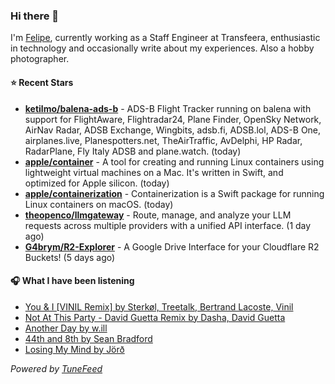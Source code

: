 ### Hi there 👋

I'm [Felipe](https://felipevm.com), currently working as a Staff Engineer at Transfeera, enthusiastic in technology and occasionally write about my experiences. Also a hobby photographer.

#### ⭐ Recent Stars
- **[ketilmo/balena-ads-b](https://github.com/ketilmo/balena-ads-b)** - ADS-B Flight Tracker running on balena with support for FlightAware, Flightradar24, Plane Finder, OpenSky Network, AirNav Radar, ADSB Exchange, Wingbits, adsb.fi, ADSB.lol, ADS-B One, airplanes.live, Planespotters.net, TheAirTraffic, AvDelphi, HP Radar, RadarPlane, Fly Italy ADSB and plane.watch. (today)
- **[apple/container](https://github.com/apple/container)** - A tool for creating and running Linux containers using lightweight virtual machines on a Mac. It&#39;s written in Swift, and optimized for Apple silicon.  (today)
- **[apple/containerization](https://github.com/apple/containerization)** - Containerization is a Swift package for running Linux containers on macOS. (today)
- **[theopenco/llmgateway](https://github.com/theopenco/llmgateway)** - Route, manage, and analyze your LLM requests across multiple providers with a unified API interface. (1 day ago)
- **[G4brym/R2-Explorer](https://github.com/G4brym/R2-Explorer)** - A Google Drive Interface for your Cloudflare R2 Buckets! (5 days ago)

#### 🎧 What I have been listening
- [You &amp; I [VINIL Remix] by Sterkøl, Treetalk, Bertrand Lacoste, Vinil](https://open.spotify.com/track/1Xd66AmcJ4bjRJYOAAliMS)
- [Not At This Party - David Guetta Remix by Dasha, David Guetta](https://open.spotify.com/track/6eAdBskdGxnbUVXxEUu3io)
- [Another Day by w.ill](https://open.spotify.com/track/1gTdkByCgMwONojmtR1PQY)
- [44th and 8th by Sean Bradford](https://open.spotify.com/track/64B7LF39yaudSv3lm1NeFW)
- [Losing My Mind by Jörð](https://open.spotify.com/track/7j8jE8iilAiyz5HhwtSHOn)

_Powered by [TuneFeed](https://tunefeed.app?ref=github.com)_
